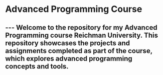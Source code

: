# Advanced Programming Course
**---**
Welcome to the repository for my Advanced Programming course Reichman University. 
This repository showcases the projects and assignments completed as part of the course, which explores advanced programming concepts and tools.
---
